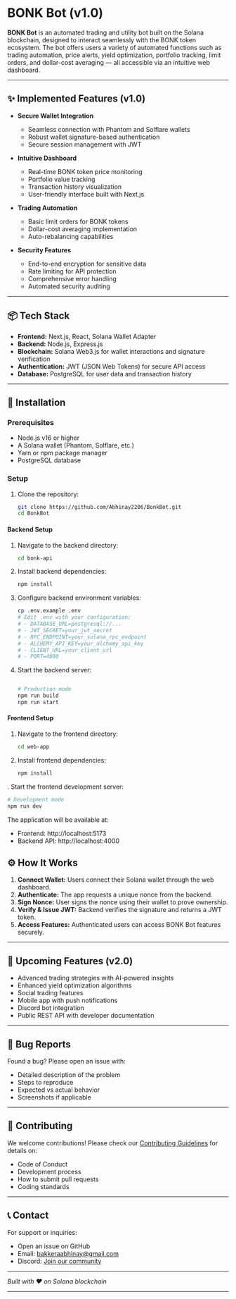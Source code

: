 # BONK Bot (v1.0)

**BONK Bot** is an automated trading and utility bot built on the Solana blockchain, designed to interact seamlessly with the BONK token ecosystem. The bot offers users a variety of automated functions such as trading automation, price alerts, yield optimization, portfolio tracking, limit orders, and dollar-cost averaging — all accessible via an intuitive web dashboard.

---

## ✨ Implemented Features (v1.0)

- **Secure Wallet Integration**
  - Seamless connection with Phantom and Solflare wallets
  - Robust wallet signature-based authentication
  - Secure session management with JWT

- **Intuitive Dashboard**
  - Real-time BONK token price monitoring
  - Portfolio value tracking
  - Transaction history visualization
  - User-friendly interface built with Next.js

- **Trading Automation**
  - Basic limit orders for BONK tokens
  - Dollar-cost averaging implementation
  - Auto-rebalancing capabilities

- **Security Features**
  - End-to-end encryption for sensitive data
  - Rate limiting for API protection
  - Comprehensive error handling
  - Automated security auditing

---

## 📦 Tech Stack

- **Frontend:** Next.js, React, Solana Wallet Adapter
- **Backend:** Node.js, Express.js
- **Blockchain:** Solana Web3.js for wallet interactions and signature verification
- **Authentication:** JWT (JSON Web Tokens) for secure API access
- **Database:** PostgreSQL for user data and transaction history

---

## 🔧 Installation

### Prerequisites

- Node.js v16 or higher
- A Solana wallet (Phantom, Solflare, etc.)
- Yarn or npm package manager
- PostgreSQL database

### Setup

1. Clone the repository:
   ```bash
   git clone https://github.com/Abhinay2206/BonkBot.git
   cd BonkBot
   ```

#### Backend Setup

1. Navigate to the backend directory:
   ```bash
   cd bonk-api
   ```

2. Install backend dependencies:
   ```bash
   npm install
   ```

3. Configure backend environment variables:
   ```bash
   cp .env.example .env
   # Edit .env with your configuration:
   # - DATABASE_URL=postgresql://...
   # - JWT_SECRET=your_jwt_secret
   # - RPC_ENDPOINT=your_solana_rpc_endpoint
   # - ALCHEMY_API_KEY=your_alchemy_api_key
   # - CLIENT_URL=your_client_url
   # - PORT=4000
   ```

4. Start the backend server:
   ```bash

   # Production mode
   npm run build
   npm run start
   ```

#### Frontend Setup

1. Navigate to the frontend directory:
   ```bash
   cd web-app
   ```

2. Install frontend dependencies:
   ```bash
   npm install
   ```


. Start the frontend development server:
   ```bash
   # Development mode
   npm run dev

   ```

The application will be available at:
- Frontend: http://localhost:5173
- Backend API: http://localhost:4000

## ⚙️ How It Works

1. **Connect Wallet:** Users connect their Solana wallet through the web dashboard.
2. **Authenticate:** The app requests a unique nonce from the backend.
3. **Sign Nonce:** User signs the nonce using their wallet to prove ownership.
4. **Verify & Issue JWT:** Backend verifies the signature and returns a JWT token.
5. **Access Features:** Authenticated users can access BONK Bot features securely.

---

## 🔮 Upcoming Features (v2.0)

* Advanced trading strategies with AI-powered insights
* Enhanced yield optimization algorithms
* Social trading features
* Mobile app with push notifications
* Discord bot integration
* Public REST API with developer documentation

---

## 🐛 Bug Reports

Found a bug? Please open an issue with:
- Detailed description of the problem
- Steps to reproduce
- Expected vs actual behavior
- Screenshots if applicable

---

## 🤝 Contributing

We welcome contributions! Please check our [Contributing Guidelines](CONTRIBUTING.md) for details on:
- Code of Conduct
- Development process
- How to submit pull requests
- Coding standards

---

## 📞 Contact

For support or inquiries:
- Open an issue on GitHub
- Email: [bakkeraabhinay@gmail.com](mailto:bakkeraabhinay@gmail.com)
- Discord: [Join our community](https://discord.gg/bonkbot)

---

*Built with ❤️ on Solana blockchain*

---
